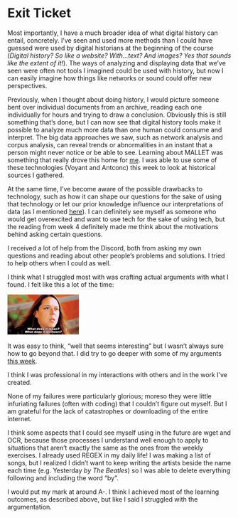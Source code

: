 # Exit Ticket
Most importantly, I have a much broader idea of what digital history can entail, concretely. I’ve seen and used more methods than I could have guessed were used by digital historians at the beginning of the course (*Digital history? So like a website? With…text? And images? Yes that sounds like the extent of it!*). The ways of analyzing and displaying data that we’ve seen were often not tools I imagined could be used with history, but now I can easily imagine how things like networks or sound could offer new perspectives. 

Previously, when I thought about doing history, I would picture someone bent over individual documents from an archive, reading each one individually for hours and trying to draw a conclusion. Obviously this is still something that’s done, but I can now see that digital history tools make it possible to analyze much more data than one human could consume and interpret. The big data approaches we saw, such as network analysis and corpus analysis, can reveal trends or abnormalities in an instant that a person might never notice or be able to see. Learning about MALLET was something that really drove this home for [me](https://hyp.is/0fg5GJMeEeq-lAu2LHZGJg/www.cameronblevins.org/posts/topic-modeling-martha-ballards-diary/). I was able to use some of these technologies (Voyant and Antconc) this week to look at historical sources I gathered.

At the same time, I’ve become aware of the possible drawbacks to technology, such as how it can shape our questions for the sake of using that technology or let our prior knowledge influence our interpretations of data (as I mentioned [here](https://kieranheffernan.github.io/week-4/journal)). I can definitely see myself as someone who would get overexcited and want to use tech for the sake of using tech, but the reading from week 4 definitely made me think about the motivations behind asking certain questions. 

I received a lot of help from the Discord, both from asking my own questions and reading about other people’s problems and solutions. I tried to help others when I could as well.

I think what I struggled most with was crafting actual arguments with what I found. I felt like this a lot of the time:

<img src="mean.gif">

It was easy to think, “well that seems interesting” but I wasn’t always sure how to go beyond that. I did try to go deeper with some of my arguments [this week]( https://kieranheffernan.github.io/Grace-and-Lace/intro).

I think I was professional in my interactions with others and in the work I’ve created.

None of my failures were particularly glorious; moreso they were little infuriating failures (often with coding) that I couldn’t figure out myself. But I am grateful for the lack of catastrophes or downloading of the entire internet. 

I think some aspects that I could see myself using in the future are wget and OCR, because those processes I understand well enough to apply to situations that aren’t exactly the same as the ones from the weekly exercises. I already used REGEX in my daily life! I was making a list of songs, but I realized I didn’t want to keep writing the artists beside the name each time (e.g. Yesterday *by The Beatles*) so I was able to delete everything following and including the word “by”.

I would put my mark at around A-. I think I achieved most of the learning outcomes, as described above, but like I said I struggled with the argumentation. 

